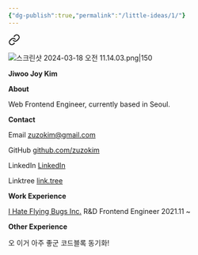 ```yaml
---
{"dg-publish":true,"permalink":"/little-ideas/1/"}
---
```



<div class="transclusion internal-embed is-loaded"><a class="markdown-embed-link" href="/home/" aria-label="Open link"><svg xmlns="http://www.w3.org/2000/svg" width="24" height="24" viewBox="0 0 24 24" fill="none" stroke="currentColor" stroke-width="2" stroke-linecap="round" stroke-linejoin="round" class="svg-icon lucide-link"><path d="M10 13a5 5 0 0 0 7.54.54l3-3a5 5 0 0 0-7.07-7.07l-1.72 1.71"></path><path d="M14 11a5 5 0 0 0-7.54-.54l-3 3a5 5 0 0 0 7.07 7.07l1.71-1.71"></path></svg></a><div class="markdown-embed">




![스크린샷 2024-03-18 오전 11.14.03.png|150](/img/user/%EC%8A%A4%ED%81%AC%EB%A6%B0%EC%83%B7%202024-03-18%20%EC%98%A4%EC%A0%84%2011.14.03.png)

**Jiwoo Joy Kim**

**About**

Web Frontend Engineer, currently based in Seoul.



**Contact**

Email
zuzokim@gmail.com

GitHub
[github.com/zuzokim](https://github.com/zuzokim)

LinkedIn
[LinkedIn](https://www.linkedin.com/in/%EC%A7%80%EC%9A%B0-%EA%B9%80-635921206?utm_source=share&utm_campaign=share_via&utm_content=profile&utm_medium=ios_app)

Linktree
[link.tree](https://linktr.ee/zuzokim)



**Work Experience**

[I Hate Flying Bugs Inc.](https://www.ihateflyingbugs.com/en/main-en/)
R&D Frontend Engineer
2021.11 ~


**Other Experience**







</div></div>



오 이거 아주 좋군 코드블록 동기화!
